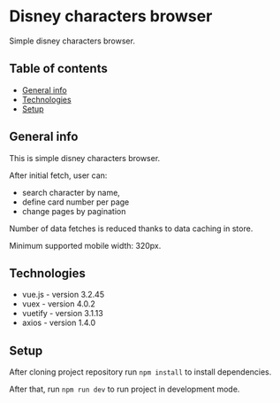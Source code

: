 # Disney characters browser
Simple disney characters browser.

## Table of contents
* [General info](#general-info)
* [Technologies](#technologies)
* [Setup](#setup)

## General info
This is simple disney characters browser.

After initial fetch, user can:
* search character by name, 
* define card number per page
* change pages by pagination

Number of data fetches is reduced thanks to data caching in store.

Minimum supported mobile width: 320px.

## Technologies
* vue.js - version 3.2.45
* vuex - version 4.0.2
* vuetify - version 3.1.13
* axios - version 1.4.0

## Setup
After cloning project repository run `npm install` to install dependencies.

After that, run `npm run dev` to run project in development mode.
